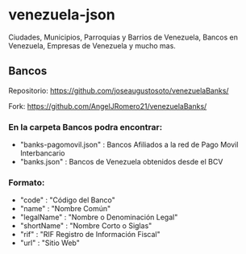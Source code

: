 # venezuela-json
Ciudades, Municipios, Parroquias y Barrios de Venezuela, Bancos en Venezuela, Empresas de Venezuela y mucho mas.


## Bancos
Repositorio: https://github.com/joseaugustosoto/venezuelaBanks/ 

Fork: https://github.com/AngelJRomero21/venezuelaBanks/
### En la carpeta Bancos podra encontrar:
* "banks-pagomovil.json" : Bancos Afiliados a la red de Pago Movil Interbancario
* "banks.json" : Bancos de Venezuela obtenidos desde el BCV

### Formato:
* "code" : "Código del Banco"
* "name" : "Nombre Común"
* "legalName" : "Nombre o Denominación Legal"
* "shortName" : "Nombre Corto o Siglas"
* "rif" : "RIF Registro de Información Fiscal"
* "url" : "Sitio Web"




